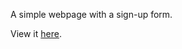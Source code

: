 A simple webpage with a sign-up form.

View it [here](https://ispervoykin.github.io/odin-sign-up-form/).
